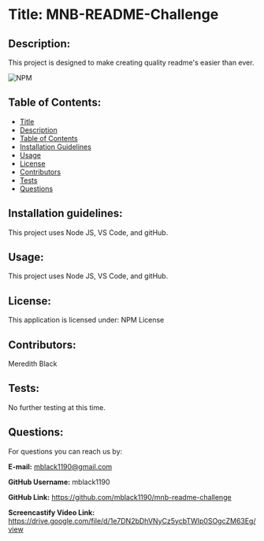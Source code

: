# Title: MNB-README-Challenge

## Description: 
    
This project is designed to make creating quality readme's easier than ever.

![NPM](https://img.shields.io/npm/l/inquirer)

## Table of Contents: 
* [Title](#title)
* [Description](#description)
* [Table of Contents](#table-of-contents)
* [Installation Guidelines](#installation-guidelines)
* [Usage](#usage)
* [License](#license)
* [Contributors](#contributors)
* [Tests](#tests)
* [Questions](#questions)
            
## Installation guidelines: 

This project uses Node JS, VS Code, and gitHub.

## Usage: 

This project uses Node JS, VS Code, and gitHub.
            
## License:

This application is licensed under: NPM License
            
## Contributors: 

Meredith Black
            
## Tests:

No further testing at this time.
            
## Questions: 

For questions you can reach us by:

**E-mail:** mblack1190@gmail.com

**GitHub Username:** mblack1190

**GitHub Link:** https://github.com/mblack1190/mnb-readme-challenge

**Screencastify Video Link:** 
https://drive.google.com/file/d/1e7DN2bDhVNyCz5ycbTWIp0SOgcZM63Eg/view            
  
